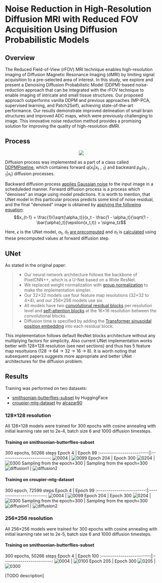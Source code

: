 # Noise Reduction in High-Resolution Diffusion MRI with Reduced FOV Acquisition Using Diffusion Probabilistic Models

## Overview
The Reduced Field-of-View (rFOV) MRI technique enables high-resolution imaging of Diffusion Magnetic Resonance Imaging (dMRI) by limiting signal acquisition to a pre-selected area of interest. In this study, we explore and present a Denoising Diffusion Probabilistic Model
(DDPM)-based noise-reduction approach that can be integrated with the rFOV technique to enable imaging of intricate and small tissue structures. Our proposed approach outperforms vanilla DDPM and previous approaches (MP-PCA, supervised learning, and Patch2Self), achieving state-of-the-art performance. Our results demonstrate improved delineation
of small brain structures and improved ADC maps, which were previously challenging to image. This innovative noise reduction method provides a promising solution for improving the quality of high-resolution dMRI.

## Process
<p align="center">
  <img src="https://i.ibb.co/TM5py0B/Fig1.png" />
</p>

Diffusion process was implemented as a part of a class called [DDPMPipeline](https://github.com/mattroz/diffusion-ddpm/blob/main/src/scheduler/ddpm.py#L9), which containes forward $q(x_t \vert x_{t-1})$ and backward $p_\theta(x_{t-1} \vert x_t)$ diffusion processes.

Backward diffusion process [applies Gaussian noise](https://github.com/mattroz/diffusion-ddpm/blob/main/src/scheduler/ddpm.py#L21) to the input image in a scheduleded manner. 
Forward diffusion process is a process which "denoises" an image using model predictions. It is worth to mention, that UNet model in this particular process predicts some kind of noise residual, and the final "denoised" image is obtained by [applying the following equation](https://github.com/mattroz/diffusion-ddpm/blob/main/src/scheduler/ddpm.py#L67): 
$$x_{t-1} = \frac{1}{\sqrt{\alpha_t}}(x_t - \frac{1 - \alpha_t}{\sqrt{1 - \bar{\alpha}_t}}\epsilon(x_t,t)) + \sigma_tz$$

Here, $\epsilon$ is the UNet model, $\alpha_t$, $\bar{\alpha}_t$ [are precomputed](https://github.com/mattroz/diffusion-ddpm/blob/main/src/scheduler/ddpm.py#L13) and $\sigma_t$ is [calculated](https://github.com/mattroz/diffusion-ddpm/blob/main/src/scheduler/ddpm.py#L65) using these precomputed values at forward diffusion step.



## UNet

As stated in the original paper:
> * Our neural network architecture follows the backbone of PixelCNN++, which is a U-Net based on a Wide ResNet. 
> * We replaced weight normalization with [group normalization](https://github.com/mattroz/diffusion-ddpm/blob/main/src/model/layers.py#L36) to make the implementation simpler. 
> * Our 32×32 models use four feature map resolutions (32×32 to 4×4), and our 256×256 models use six.  
> * All models have two [convolutional residual blocks](https://github.com/mattroz/diffusion-ddpm/blob/00de3c830f3765a347fc5efe2e3fc21d6f597104/src/model/layers.py#L305) per resolution level and [self-attention blocks](https://github.com/mattroz/diffusion-ddpm/blob/00de3c830f3765a347fc5efe2e3fc21d6f597104/src/model/layers.py#L124) at the 16×16 resolution between the convolutional blocks. 
> * Diffusion time is specified by adding the [Transformer sinusoidal position embedding](https://github.com/mattroz/diffusion-ddpm/blob/00de3c830f3765a347fc5efe2e3fc21d6f597104/src/model/layers.py#L6) into each residual block.

This implementation follows default ResNet blocks architecture without any multiplying factors for simplicity. Also current UNet implementation works better with 128×128 resolution (see next sections) and thus has 5 feature map resoltuions (128 &rarr; 64 &rarr; 32 &rarr; 16 &rarr; 8).
It is worth noting that subsequent papers suggests more appropriate and better UNet architectures for the diffusion problem.

## Results

Training was performed on two datasets:
* [smithsonian-butterflies-subset](https://huggingface.co/datasets/huggan/smithsonian_butterflies_subset) by HuggingFace
* [croupier-mtg-dataset](https://huggingface.co/datasets/alkzar90/croupier-mtg-dataset) by [alcazar90](https://github.com/alcazar90/croupier-mtg-dataset)

### 128×128 resolution
All 128×128 models were trained for 300 epochs with cosine annealing with initial learning rate set to 2e-4, batch size 6 and 1000 diffusion timesteps. 
#### Training on smithsonian-butterflies-subset
300 epochs, 50266 steps
Epoch 4             |  Epoch 99
:-------------------------:|:-------------------------:
![0004](https://user-images.githubusercontent.com/8377365/189268993-97f7b8be-4ab0-4cc9-af46-87582bfad1b4.png)  |  ![0099](https://user-images.githubusercontent.com/8377365/189269009-49ee9a26-7c63-4bdf-b4d1-79d1e034cc12.png)
Epoch 204             |  Epoch 300
![0204](https://user-images.githubusercontent.com/8377365/189269020-c37756b6-0518-4b90-8d28-64d40eaedc0e.png)  |   ![0300](https://user-images.githubusercontent.com/8377365/189269042-19ac4e36-92c7-4141-b43a-d1b405ad108e.png)
Sampling from the epoch=300 | Sampling from the epoch=300
![diffusion1](https://user-images.githubusercontent.com/8377365/189269282-82b13b7b-eb6b-4746-8a63-6c6b06f40ebc.gif)  |   ![diffusion2](https://user-images.githubusercontent.com/8377365/189269404-59f205c5-95ff-4b4e-9447-e68409f61f9e.gif)

#### Training on croupier-mtg-dataset
300 epoch, 72599 steps
Epoch 4             |  Epoch 99
:-------------------------:|:-------------------------:
![0004](https://user-images.githubusercontent.com/8377365/189183793-c3da77ab-f306-4a94-bd5e-df500bfe3465.png)  |  ![0099](https://user-images.githubusercontent.com/8377365/189183825-37028de4-030b-4471-88e8-2d17094cec8a.png)
Epoch 204             |  Epoch 300
![0204](https://user-images.githubusercontent.com/8377365/189183859-d70a572f-1027-4af5-948b-057c042ab508.png)  |  ![0300](https://user-images.githubusercontent.com/8377365/189183877-63a705da-1489-497f-9d8a-c8be9bdf0bdf.png)
Sampling from the epoch=300 | Sampling from the epoch=300
![diffusion1](https://user-images.githubusercontent.com/8377365/189268712-2cb1fd0c-b566-4058-893b-cbba2d949eb2.gif)   |   ![diffusion2](https://user-images.githubusercontent.com/8377365/189268713-da20e5fc-9ce5-45ce-977c-d6e1db35e090.gif)

### 256×256 resolution
All 256×256 models were trained for 300 epochs with cosine annealing with initial learning rate set to 2e-5, batch size 6 and 1000 diffusion timesteps.
#### Training on smithsonian-butterflies-subset
300 epochs, 50266 steps
Epoch 4             |  Epoch 100
:-------------------------:|:-------------------------:
![0004](https://user-images.githubusercontent.com/8377365/189496165-84d677b0-8b13-4eb1-a6d6-09879db11fc1.png)  |  ![0100](https://user-images.githubusercontent.com/8377365/189496166-286aedb5-7b5e-4317-9cab-cd0cf94487b3.png)
Epoch 205           |  Epoch 300
![0205](https://user-images.githubusercontent.com/8377365/189496168-58933a78-f276-4d6b-8ee3-8a5d94db7b9d.png)  |  ![0300](https://user-images.githubusercontent.com/8377365/189496174-2bfc2d75-6e0e-493b-ab8f-215c25a5175a.png)

[TODO description]
